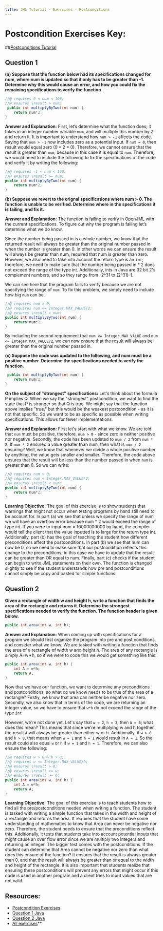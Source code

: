 ```yaml
---
title: JML Tutorial - Exercises - Postconditions
---
```

# Postcondition Exercises Key:
##[Postconditions Tutorial](https://www.openjml.org/tutorial/Postconditions)

## **Question 1**
**(a) Suppose that the function below had its specifications changed for num, where num is updated so that it only has to be greater than -1. Determine why this would cause an error, and how you could fix the remaining specifications to verify the function.**
```Java
//@ requires 0 < num < 100;
//@ ensures \result > num;
 public int multiplyByTwo(int num) {
	return num*2;
}
```
**Answer and Explanation:**
First, let’s determine what the function does; it takes in an integer number variable `num`, and will multiply this number by 2 and return it. It is important to understand how `num > -1` affects the code. Saying that `num > -1` now includes zero as a potential input. If `num = 0`, then result would equal zero (0 * 2 = 0). Therefore, we cannot ensure that the result is greater than `num`, because in this case it is equal to `num`. Therefore, we would need to include the following to fix the specifications of the code and verify it by writing the following:
```Java
//@ requires -1 < num < 100;
//@ ensures \result >= num;
public int multiplyByTwo(int num) {
	return num*2;
}
```
**(b) Suppose we revert to the orignal specifications where num > 0. The function is unable to be verified. Determine where in the specifications it is failing, and fix it.**

**Answer and Explanation:**
The function is failing to verify in OpenJML with the current specifications. To figure out why the program is failing let’s determine what we do know. 

Since the number being passed in is a whole number, we know that the returned result will always be greater than the original number passed in when the number is greater than 0. In other words we can ensure the result will always be greater than num, required that num is greater than zero. However, we also need to take into account the return type is an `int`; therefore, we need to make sure that the number being passed in * 2 does not exceed the range of the type int. Additionally, ints in Java are 32 bit 2's complement numbers, and so they range from -2^31 to (2^31)-1.

We can see here that the program fails to verify because we are not specifying the range of `num`. To fix this problem, we simply need to include how big `num` can be.
```Java
//@ requires num > 0;
//@ requires num <= Integer.MAX_VALUE/2;
//@ ensures \result > num;
public int multiplyByTwo(int num) {
	return num*2;
}
```
By including the second requirement that `num <= Integer.MAX_VALUE` and `num <= Integer.MAX_VALUE/2`, we can now ensure that the result will always be greater than the original number passed in.

**(c) Suppose the code was updated to the following, and num must be a positive number. Determine the specifications needed to verify the function.**
```Java
 public int multiplyByTwo(int num) {
	return num/2;
}
```
**On the subject of "strongest" specifications:**
Let's think about the formula P implies Q. When we say the "strongest" postcondition, we want to find the state that P is stronger so that Q is true. We might say that the function above implies "true," but this would be the weakest postcondition - as it is not that specific. So we want to be as specific as possible when writing specifications. This allows for fewer implementations.  

**Answer and Explanation:**
First let's start with what we know. We are told that `num` must be positive, therefore, `num > 0` - since zero is neither positive nor negative. Secondly, the code has been updated to `num / 2` from `num * 2`. If `num * 2` ensured a value greater than num, then what is `num / 2` ensuring? Well, we know that whenever we divide a whole positive number by anything, the value gets smaller and smaller. Therefore, the code above ensures that the result will be less than the number passed in when `num` is greater than 0. So we can write:
```Java
//@ requires num > 0;
//@ requires num < Integer.MAX_VALUE*2;
//@ ensures \result < num;
public int multiplyByTwo(int num) {
	return num*2;
}
```
**Learning Objective:**
The goal of this exercise is to show students that warnings that might not occur when testing programs by hand still need to be account for. In part (a) we see that unless we specify the range of num we will have an overflow error because num * 2 would exceed the range of type int. If you were to input num = 10000000000 by hand, the compiler would tell the client that the value inputted is to large for the return type int. Additionally, part (b) has the goal of teaching the student how different preconditions affect the postconditions. In part (b) we see that num can now be 0, so we need to make sure that our postcondition reflects this change to the preconditions; in this case we have to update that the result can be greater than OR equal to num. Finally, part (c) checks if the student can begin to write JML statements on their own. The function is changed slightly to see if the student understands how pre and postconditions cannot simply be copy and pasted for simple functions. 

## **Question 2**
**Given a rectangle of width w and height h, write a function that finds the area of the rectangle and returns it. Determine the strongest specifications needed to verify the function. The function header is given below.**
```Java 
public int area(int w, int h);
```
**Answer and Explanation:**
When coming up with specifications for a program we should first organize the program into pre and post conditions, and consider what we know. We are tasked with writing a function that finds the area of a rectangle of width w and height h. The area of any rectangle is simply A=w∗h, so if we were to code this we would get something like this:
```Java
public int area(int w, int h) {
	int A = w*h;
	return A;		
}	
```
Now that we have our function, we want to determine any preconditions and postconditions, so what do we know needs to be true of the area of a rectangle? Firstly, we know that area can neither be negative nor zero. Secondly, we also know that in terms of the code, we are returning an integer value, so we have to ensure that `w*h` do not exceed the range of the type `int`

However, we're not done yet. Let's say that `w = 2`, `h = 3`, then `A = 6`; what does this mean? This means that since we're multiplying w and h together the result `A` will always be greater than either w or h. Additionally, if `w > 0` and `h > 0`, that means when `w = 1` and `h = 1` would result in `A = 1`. So the result could also equal `w` or `h` if `w = 1` and `h = 1`. Therefore, we can also ensure the following:
```Java
//@ requires w > 0 & h > 0;
//@ requires w <= Integer.MAX_VALUE/h;
//@ ensures \result > 0;
//@ ensures \result >= w;
//@ ensures \result >= h;
public int area(int w, int h) {
	int A = w*h;
	return A;		
}	
```
**Learning Objective:**
The goal of this exercise is to teach students how to find all the pre/postconditions needed when writing a function. The student is tasked with writing a simple function that takes in the width and height of a rectangle and returns the area. It requires that the student have some understanding of mathematics to know that Area can never be negative nor zero. Therefore, the student needs to ensure that the preconditions reflect this. Additionally, it tests that students take into account potential inputs that might cause an over flow error since we are multiply two integers and returning an integer. The bigger test comes with the postconditions. If the student can determine that Area cannot be negative nor zero than what does this ensure of the function? It ensures that the result is always greater than 0, and that the result will always be greater than or equal to the width and height of the rectangle. It is also important that students realize that ensuring these postconditions will prevent any errors that might occur if this code is used in another program and a client tries to input values that are not valid.

## **Resources:**
+ [Postcondition Exercises](PostConEx.md)
+ [Question 1 Java](PostconditionExample1.java)
+ [Question 2 Java](PostconditionExample2.java)
+ [All exercises](https://www.openjml.org/tutorial/exercises/exercises)**